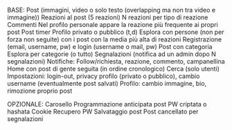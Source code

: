BASE:
Post (immagini, video o solo testo (overlapping ma non tra video e immagine))
Reazioni al post (5 reazioni)
N reazioni per tipo di reazione
Commenti 
Nel profilo personale appare la reazione più frequente ai propri post
Post timer
Profilo privato o pubblico (t,d)
Esplora con persone (non per forza non seguite) con i post con la media più alta di reazioni
Registrazione (email, username, pw) e login (username o mail, pw)
Post con categoria
Esplora per categorie (o tutto)
Segnalazioni (notifica ad un admin dopo N segnalazioni)
Notifiche: Follow/richiesta, reazione, commento, campanellina
Home con post di gente seguita (in ordine cronologico)
Cerca (solo utenti)
Impostazioni: login-out, privacy profilo (privato o pubblico), cambio username (eventualmente post salvati)
Profilo: cambio immagine, bio, rimozione proprio post


OPZIONALE:
Carosello
Programmazione anticipata post
PW criptata o hashata
Cookie
Recupero PW
Salvataggio post
Post cancellato per segnalazioni
